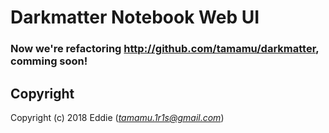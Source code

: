 # Darkmatter Notebook Web UI

### Now we're refactoring <http://github.com/tamamu/darkmatter>, comming soon!

## Copyright

Copyright (c) 2018 Eddie (*tamamu.1r1s@gmail.com*)
